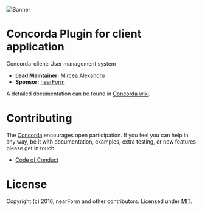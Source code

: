 ![Banner][]

# Concorda Plugin for client application
Concorda-client: User management system

- __Lead Maintainer:__ [Mircea Alexandru][lead]
- __Sponsor:__ [nearForm][]


A detailed documentation can be found in [Concorda wiki](https://github.com/nearform/concorda/blob/master/doc/Readme.md).

# Contributing
The [Concorda][] encourages open participation. If you feel you can help in any way, be it with
documentation, examples, extra testing, or new features please get in touch.

- [Code of Conduct]

# License
Copyright (c) 2016, nearForm and other contributors.
Licensed under [MIT][].

[Banner]: https://raw.githubusercontent.com/nearform/concorda-dashboard/master/public/client/assets/img/logo-concorda-banner.png
[here]: https://github.com/nearform/vidi-concorda-nodezoo-system
[MIT]: ./LICENSE
[Code of Conduct]: https://github.com/nearform/vidi-contrib/docs/code_of_conduct.md
[Concorda]: https://github.com/nearform/concorda
[lead]: https://github.com/mirceaalexandru
[nearForm]: http://www.nearform.com/
[NodeZoo]: http://www.nodezoo.com/
